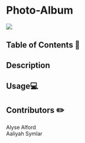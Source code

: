# Photo-Album
<a href="#"><img src="https://img.shields.io/badge/javascript-80%25-blue"></a>

## Table of Contents 📖


## Description


## Usage💻


## Contributors ✏️

Alyse Alford<br>Aaliyah Symlar